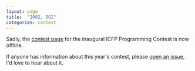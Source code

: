 ```yaml
---
layout: page
title:  "2002, OGI"
categories: contest
---
```

Sadly, the [contest page](http://icfpcontest.cse.ogi.edu/) for the
inaugural ICFP Programming Contest is now offline.

If anyone has information about this year's contest, please [open an issue](https://github.com/icfpcontest/icfpcontest.github.io/issues), I'd love
to hear about it.
